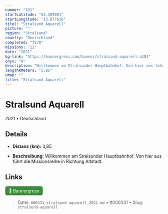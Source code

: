 ```yaml
---
nummer: "331"
startLatitude: "54.309001"
startLongitude: "13.077616"
titel: "Stralsund Aquarell"
picture: ""
region: "Stralsund"
country: "Deutschland"
completed: "7578"
missions: "12"
date: "2021"
bg-link: "https://bannergress.com/banner/stralsund-aquarell-a181"
onyx: "0"
description: "Willkommen am Stralsunder Hauptbahnhof. Von hier aus führt die Missionsreihe in Richtung Altstadt."
lengthKMeters: "3,85"
umap: ""
title: "Stralsund Aquarell"
---
```

# Stralsund Aquarell

*2021* • Deutschland



## Details
- **Distanz (km):** 3,85



- **Beschreibung:** Willkommen am Stralsunder Hauptbahnhof. Von hier aus führt die Missionsreihe in Richtung Altstadt.


## Links
<div style="margin-top: 0.5em;">
<a href="https://bannergress.com/banner/stralsund-aquarell-a181" target="_blank" style="display:inline-block;margin-right:8px;padding:6px 12px;background-color:#3c8b3c;color:white;text-decoration:none;border-radius:6px;">🔗 Bannergress</a>

</div>


> Datei: `000331_stralsund-aquarell_2021.md` • #000331 • Slug: `stralsund-aquarell`
